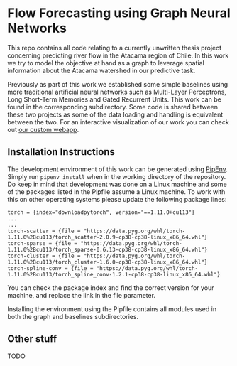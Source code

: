 # Flow Forecasting using Graph Neural Networks
This repo contains all code relating to a currently unwritten thesis project concerning predicting river flow in the Atacama region of Chile. In this work we try to model the objective at hand as a graph to leverage spatial information about the Atacama watershed in our predictive task.

Previously as part of this work we established some simple baselines using more traditional artificial neural networks such as Multi-Layer Perceptrons, Long Short-Term Memories and Gated Recurrent Units. This work can be found in the corresponding subdirectory. Some code is shared between these two projects as some of the data loading and handling is equivalent between the two. For an interactive visualization of our work you can check out [our custom webapp](https://github.com/DanielPerezJensen/flow-forecasting-graph-webapp).

## Installation Instructions
The development environment of this work can be generated using [PipEnv](https://pipenv.pypa.io/en/latest/). Simply run `pipenv install` when in the working directory of the repository. Do keep in mind that development was done on a Linux machine and some of the packages listed in the Pipfile assume a Linux machine. To work with this on other operating systems please update the following package lines:
```
torch = {index="downloadpytorch", version="==1.11.0+cu113"}
...
...
torch-scatter = {file = "https://data.pyg.org/whl/torch-1.11.0%2Bcu113/torch_scatter-2.0.9-cp38-cp38-linux_x86_64.whl"}
torch-sparse = {file = "https://data.pyg.org/whl/torch-1.11.0%2Bcu113/torch_sparse-0.6.13-cp38-cp38-linux_x86_64.whl"}
torch-cluster = {file = "https://data.pyg.org/whl/torch-1.11.0%2Bcu113/torch_cluster-1.6.0-cp38-cp38-linux_x86_64.whl"}
torch-spline-conv = {file = "https://data.pyg.org/whl/torch-1.11.0%2Bcu113/torch_spline_conv-1.2.1-cp38-cp38-linux_x86_64.whl"}
```
You can check the package index and find the correct version for your machine, and replace the link in the file parameter.

Installing the environment using the Pipfile contains all modules used in both the graph and baselines subdirectories.

## Other stuff
TODO
